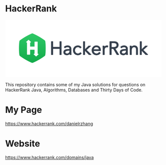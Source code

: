 # HackerRank
![](/images/HackerRank.png)

This repository contains some of my Java solutions for questions on HackerRank Java, Algorithms, Databases and Thirty Days of Code.

# My Page
https://www.hackerrank.com/danielrzhang

# Website
https://www.hackerrank.com/domains/java


